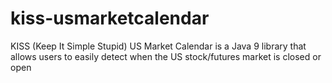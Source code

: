 # kiss-usmarketcalendar
KISS (Keep It Simple Stupid) US Market Calendar is a Java 9 library that allows users to easily detect when the US stock/futures market is closed or open
